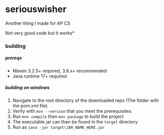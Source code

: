 # seriouswisher
Another thing I made for AP CS

Not very good code but it works*
### building
##### prereqs
- Maven 3.2.5+ required, 3.8.x+ recommended
- Java runtime 17+ required
##### building on windows
1. Navigate to the root directory of the downloaded repo (The folder with the pom.xml file)
2. Verify with `mvn --version` that you meet the prerequisites
3. Run `mvn compile` then `mvn package` to build the project
4. The executable jar can then be found in the `target` directory
5. Run as `java -jar target\JAR_NAME_HERE.jar`
